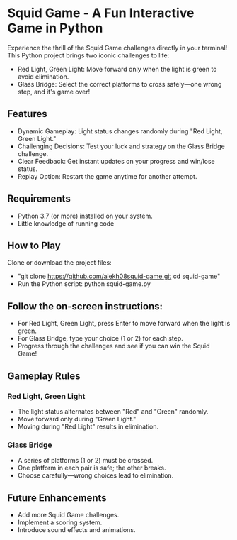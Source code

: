 # Squid Game - A Fun Interactive Game in Python
Experience the thrill of the Squid Game challenges directly in your terminal! This Python project brings two iconic challenges to life:

- Red Light, Green Light: Move forward only when the light is green to avoid elimination.
- Glass Bridge: Select the correct platforms to cross safely—one wrong step, and it's game over!
## Features
- Dynamic Gameplay: Light status changes randomly during "Red Light, Green Light."
- Challenging Decisions: Test your luck and strategy on the Glass Bridge challenge.
- Clear Feedback: Get instant updates on your progress and win/lose status.
- Replay Option: Restart the game anytime for another attempt.
## Requirements
- Python 3.7 (or more) installed on your system.
- Little knowledge of running code
## How to Play
Clone or download the project files:
- "git clone https://github.com/alekh08squid-game.git
cd squid-game"
- Run the Python script:
  python squid-game.py
## Follow the on-screen instructions:

- For Red Light, Green Light, press Enter to move forward when the light is green.
- For Glass Bridge, type your choice (1 or 2) for each step.
- Progress through the challenges and see if you can win the Squid Game!

## Gameplay Rules
### Red Light, Green Light
- The light status alternates between "Red" and "Green" randomly.
- Move forward only during "Green Light."
- Moving during "Red Light" results in elimination.
### Glass Bridge
- A series of platforms (1 or 2) must be crossed.
- One platform in each pair is safe; the other breaks.
- Choose carefully—wrong choices lead to elimination.
## Future Enhancements
- Add more Squid Game challenges.
- Implement a scoring system.
- Introduce sound effects and animations.
